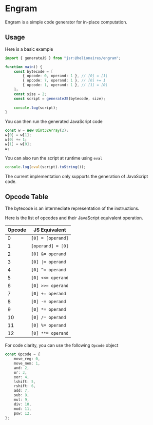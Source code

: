 # Engram

Engram is a simple code generator for in-place computation.

## Usage

Here is a basic example

```ts
import { generateJS } from "jsr:@helionaires/engram";

function main() {
    const bytecode = [
        { opcode: 0, operand: 1 }, // [0] = [1]
        { opcode: 7, operand: 1 }, // [0] += 1
        { opcode: 1, operand: 1 }, // [1] = [0]
    ];
    const size = 2;
    const script = generateJS(bytecode, size);
    
    console.log(script);
}
```

You can then run the generated JavaScript code

```ts
const w = new Uint32Array(2);
w[0] = w[1];
w[0] += 1;
w[1] = w[0];
w;
```

You can also run the script at runtime using `eval`

```ts
console.log(eval(script).toString());
```

The current implementation only supports the generation of JavaScript code.

## Opcode Table

The bytecode is an intermediate representation of the instructions.

Here is the list of opcodes and their JavaScript equivalent operation.

| Opcode | JS Equivalent     |
| ------ | ----------------- |
| 0      | `[0] = [operand]` |
| 1      | `[operand] = [0]` |
| 2      | `[0] &= operand`  |
| 3      | `[0] \|= operand` |
| 4      | `[0] ^= operand`  |
| 5      | `[0] <<= operand` |
| 6      | `[0] >>= operand` |
| 7      | `[0] += operand`  |
| 8      | `[0] -= operand`  |
| 9      | `[0] *= operand`  |
| 10     | `[0] /= operand`  |
| 11     | `[0] %= operand`  |
| 12     | `[0] **= operand` |

For code clarity, you can use the following `Opcode` object

```ts
const Opcode = {
    move_reg: 0,
    move_mem: 1,
    and: 2,
    or: 3,
    xor: 4,
    lshift: 5,
    rshift: 6,
    add: 7,
    sub: 8,
    mul: 9,
    div: 10,
    mod: 11,
    pow: 12,
};
```
